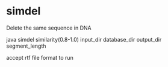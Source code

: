 # simdel
Delete the same sequence in DNA

java simdel similarity(0.8-1.0) input_dir database_dir output_dir segment_length

accept rtf file format to run
